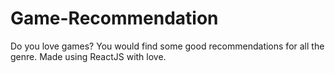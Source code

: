 # Game-Recommendation
Do you love games? You would find some good recommendations for all the genre. Made using ReactJS with love.
